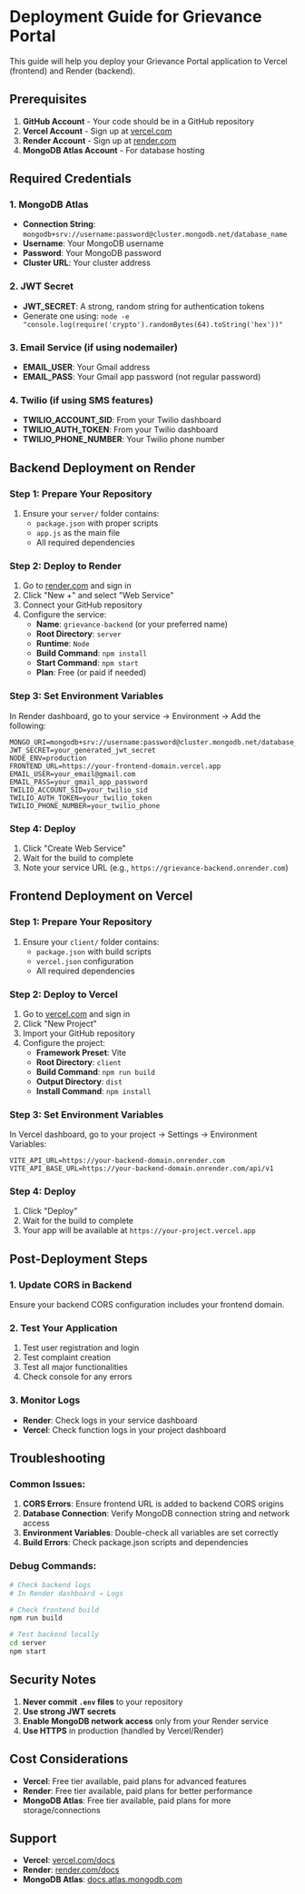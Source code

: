 # Deployment Guide for Grievance Portal

This guide will help you deploy your Grievance Portal application to Vercel (frontend) and Render (backend).

## Prerequisites

1. **GitHub Account** - Your code should be in a GitHub repository
2. **Vercel Account** - Sign up at [vercel.com](https://vercel.com)
3. **Render Account** - Sign up at [render.com](https://render.com)
4. **MongoDB Atlas Account** - For database hosting

## Required Credentials

### 1. MongoDB Atlas
- **Connection String**: `mongodb+srv://username:password@cluster.mongodb.net/database_name`
- **Username**: Your MongoDB username
- **Password**: Your MongoDB password
- **Cluster URL**: Your cluster address

### 2. JWT Secret
- **JWT_SECRET**: A strong, random string for authentication tokens
- Generate one using: `node -e "console.log(require('crypto').randomBytes(64).toString('hex'))"`

### 3. Email Service (if using nodemailer)
- **EMAIL_USER**: Your Gmail address
- **EMAIL_PASS**: Your Gmail app password (not regular password)

### 4. Twilio (if using SMS features)
- **TWILIO_ACCOUNT_SID**: From your Twilio dashboard
- **TWILIO_AUTH_TOKEN**: From your Twilio dashboard
- **TWILIO_PHONE_NUMBER**: Your Twilio phone number

## Backend Deployment on Render

### Step 1: Prepare Your Repository
1. Ensure your `server/` folder contains:
   - `package.json` with proper scripts
   - `app.js` as the main file
   - All required dependencies

### Step 2: Deploy to Render
1. Go to [render.com](https://render.com) and sign in
2. Click "New +" and select "Web Service"
3. Connect your GitHub repository
4. Configure the service:
   - **Name**: `grievance-backend` (or your preferred name)
   - **Root Directory**: `server`
   - **Runtime**: `Node`
   - **Build Command**: `npm install`
   - **Start Command**: `npm start`
   - **Plan**: Free (or paid if needed)

### Step 3: Set Environment Variables
In Render dashboard, go to your service → Environment → Add the following:

```
MONGO_URI=mongodb+srv://username:password@cluster.mongodb.net/database_name
JWT_SECRET=your_generated_jwt_secret
NODE_ENV=production
FRONTEND_URL=https://your-frontend-domain.vercel.app
EMAIL_USER=your_email@gmail.com
EMAIL_PASS=your_gmail_app_password
TWILIO_ACCOUNT_SID=your_twilio_sid
TWILIO_AUTH_TOKEN=your_twilio_token
TWILIO_PHONE_NUMBER=your_twilio_phone
```

### Step 4: Deploy
1. Click "Create Web Service"
2. Wait for the build to complete
3. Note your service URL (e.g., `https://grievance-backend.onrender.com`)

## Frontend Deployment on Vercel

### Step 1: Prepare Your Repository
1. Ensure your `client/` folder contains:
   - `package.json` with build scripts
   - `vercel.json` configuration
   - All required dependencies

### Step 2: Deploy to Vercel
1. Go to [vercel.com](https://vercel.com) and sign in
2. Click "New Project"
3. Import your GitHub repository
4. Configure the project:
   - **Framework Preset**: Vite
   - **Root Directory**: `client`
   - **Build Command**: `npm run build`
   - **Output Directory**: `dist`
   - **Install Command**: `npm install`

### Step 3: Set Environment Variables
In Vercel dashboard, go to your project → Settings → Environment Variables:

```
VITE_API_URL=https://your-backend-domain.onrender.com
VITE_API_BASE_URL=https://your-backend-domain.onrender.com/api/v1
```

### Step 4: Deploy
1. Click "Deploy"
2. Wait for the build to complete
3. Your app will be available at `https://your-project.vercel.app`

## Post-Deployment Steps

### 1. Update CORS in Backend
Ensure your backend CORS configuration includes your frontend domain.

### 2. Test Your Application
1. Test user registration and login
2. Test complaint creation
3. Test all major functionalities
4. Check console for any errors

### 3. Monitor Logs
- **Render**: Check logs in your service dashboard
- **Vercel**: Check function logs in your project dashboard

## Troubleshooting

### Common Issues:

1. **CORS Errors**: Ensure frontend URL is added to backend CORS origins
2. **Database Connection**: Verify MongoDB connection string and network access
3. **Environment Variables**: Double-check all variables are set correctly
4. **Build Errors**: Check package.json scripts and dependencies

### Debug Commands:
```bash
# Check backend logs
# In Render dashboard → Logs

# Check frontend build
npm run build

# Test backend locally
cd server
npm start
```

## Security Notes

1. **Never commit `.env` files** to your repository
2. **Use strong JWT secrets**
3. **Enable MongoDB network access** only from your Render service
4. **Use HTTPS** in production (handled by Vercel/Render)

## Cost Considerations

- **Vercel**: Free tier available, paid plans for advanced features
- **Render**: Free tier available, paid plans for better performance
- **MongoDB Atlas**: Free tier available, paid plans for more storage/connections

## Support

- **Vercel**: [vercel.com/docs](https://vercel.com/docs)
- **Render**: [render.com/docs](https://render.com/docs)
- **MongoDB Atlas**: [docs.atlas.mongodb.com](https://docs.atlas.mongodb.com)

